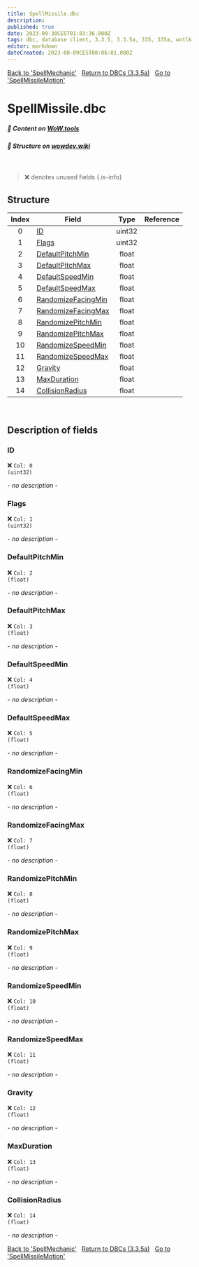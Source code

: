 ```yaml
---
title: SpellMissile.dbc
description:
published: true
date: 2023-09-30CEST01:03:36.000Z
tags: dbc, database client, 3.3.5, 3.3.5a, 335, 335a, wotlk
editor: markdown
dateCreated: 2023-08-09CEST00:06:01.000Z
---
```

<a href="https://trinitycore.info/files/DBC/335/spellmechanic" class="mt-5 v-btn v-btn--depressed v-btn--flat v-btn--outlined theme--light v-size--default darkblue--text text--lighten-3"><span class="v-btn__content"><i aria-hidden="true" class="v-icon notranslate v-icon--left mdi mdi-arrow-left theme--light"></i><span>Back to 'SpellMechanic'</span></span></a>&nbsp;&nbsp;&nbsp;<a href="https://trinitycore.info/files/DBC/335/home" class="mt-5 v-btn v-btn--depressed v-btn--flat v-btn--outlined theme--light v-size--default darkblue--text text--lighten-3"><span class="v-btn__content"><i aria-hidden="true" class="v-icon notranslate v-icon--left mdi mdi-home-outline theme--light"></i><span>Return to DBCs (3.3.5a)</span></span></a>&nbsp;&nbsp;&nbsp;<a href="https://trinitycore.info/files/DBC/335/spellmissilemotion" class="mt-5 v-btn v-btn--depressed v-btn--flat v-btn--outlined theme--light v-size--default darkblue--text text--lighten-3"><span class="v-btn__content"><span>Go to 'SpellMissileMotion'</span><i aria-hidden="true" class="v-icon notranslate v-icon--right mdi mdi-arrow-right theme--light"></i></span></a>

# SpellMissile.dbc
##### :open_book: Content on [WoW.tools](https://wow.tools/dbc/?dbc=spellmissile&build=3.3.5.12340)
##### :pencil: Structure on [wowdev.wiki](https://wowdev.wiki/DB/SpellMissile)
&nbsp;

> :x: denotes unused fields
{.is-info}


## Structure

| Index | Field | Type | Reference |
| :---: | --- | :---: | --- |
| 0 | [ID](#id) | uint32 |  |
| 1 | [Flags](#flags) | uint32 |  |
| 2 | [DefaultPitchMin](#defaultpitchmin) | float |  |
| 3 | [DefaultPitchMax](#defaultpitchmax) | float |  |
| 4 | [DefaultSpeedMin](#defaultspeedmin) | float |  |
| 5 | [DefaultSpeedMax](#defaultspeedmax) | float |  |
| 6 | [RandomizeFacingMin](#randomizefacingmin) | float |  |
| 7 | [RandomizeFacingMax](#randomizefacingmax) | float |  |
| 8 | [RandomizePitchMin](#randomizepitchmin) | float |  |
| 9 | [RandomizePitchMax](#randomizepitchmax) | float |  |
| 10 | [RandomizeSpeedMin](#randomizespeedmin) | float |  |
| 11 | [RandomizeSpeedMax](#randomizespeedmax) | float |  |
| 12 | [Gravity](#gravity) | float |  |
| 13 | [MaxDuration](#maxduration) | float |  |
| 14 | [CollisionRadius](#collisionradius) | float |  |
&nbsp;
## Description of fields

### ID
:x: <code>Col: 0 (uint32)</code>

*- no description -*
&nbsp;

### Flags
:x: <code>Col: 1 (uint32)</code>

*- no description -*
&nbsp;

### DefaultPitchMin
:x: <code>Col: 2 (float)</code>

*- no description -*
&nbsp;

### DefaultPitchMax
:x: <code>Col: 3 (float)</code>

*- no description -*
&nbsp;

### DefaultSpeedMin
:x: <code>Col: 4 (float)</code>

*- no description -*
&nbsp;

### DefaultSpeedMax
:x: <code>Col: 5 (float)</code>

*- no description -*
&nbsp;

### RandomizeFacingMin
:x: <code>Col: 6 (float)</code>

*- no description -*
&nbsp;

### RandomizeFacingMax
:x: <code>Col: 7 (float)</code>

*- no description -*
&nbsp;

### RandomizePitchMin
:x: <code>Col: 8 (float)</code>

*- no description -*
&nbsp;

### RandomizePitchMax
:x: <code>Col: 9 (float)</code>

*- no description -*
&nbsp;

### RandomizeSpeedMin
:x: <code>Col: 10 (float)</code>

*- no description -*
&nbsp;

### RandomizeSpeedMax
:x: <code>Col: 11 (float)</code>

*- no description -*
&nbsp;

### Gravity
:x: <code>Col: 12 (float)</code>

*- no description -*
&nbsp;

### MaxDuration
:x: <code>Col: 13 (float)</code>

*- no description -*
&nbsp;

### CollisionRadius
:x: <code>Col: 14 (float)</code>

*- no description -*
&nbsp;

<a href="https://trinitycore.info/files/DBC/335/spellmechanic" class="mt-5 v-btn v-btn--depressed v-btn--flat v-btn--outlined theme--light v-size--default darkblue--text text--lighten-3"><span class="v-btn__content"><i aria-hidden="true" class="v-icon notranslate v-icon--left mdi mdi-arrow-left theme--light"></i><span>Back to 'SpellMechanic'</span></span></a>&nbsp;&nbsp;&nbsp;<a href="https://trinitycore.info/files/DBC/335/home" class="mt-5 v-btn v-btn--depressed v-btn--flat v-btn--outlined theme--light v-size--default darkblue--text text--lighten-3"><span class="v-btn__content"><i aria-hidden="true" class="v-icon notranslate v-icon--left mdi mdi-home-outline theme--light"></i><span>Return to DBCs (3.3.5a)</span></span></a>&nbsp;&nbsp;&nbsp;<a href="https://trinitycore.info/files/DBC/335/spellmissilemotion" class="mt-5 v-btn v-btn--depressed v-btn--flat v-btn--outlined theme--light v-size--default darkblue--text text--lighten-3"><span class="v-btn__content"><span>Go to 'SpellMissileMotion'</span><i aria-hidden="true" class="v-icon notranslate v-icon--right mdi mdi-arrow-right theme--light"></i></span></a>
